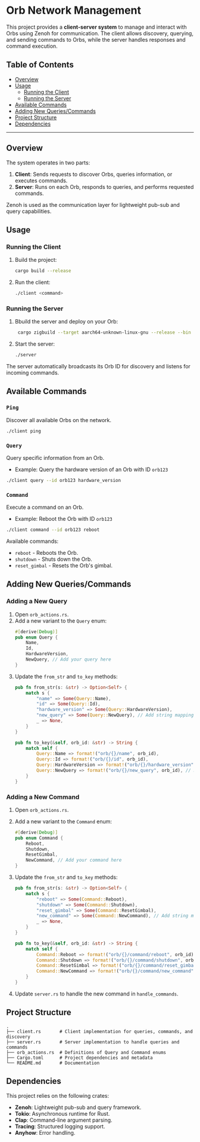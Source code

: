 # Orb Network Management

This project provides a **client-server system** to manage and interact with Orbs using Zenoh for communication. The client allows discovery, querying, and sending commands to Orbs, while the server handles responses and command execution.

## Table of Contents
- [Overview](#overview)
- [Usage](#usage)
  - [Running the Client](#running-the-client)
  - [Running the Server](#running-the-server)
- [Available Commands](#available-commands)
- [Adding New Queries/Commands](#adding-new-queriescommands)
- [Project Structure](#project-structure)
- [Dependencies](#dependencies)

---

## Overview
The system operates in two parts:
1. **Client**: Sends requests to discover Orbs, queries information, or executes commands.
2. **Server**: Runs on each Orb, responds to queries, and performs requested commands.

Zenoh is used as the communication layer for lightweight pub-sub and query capabilities.

## Usage

### Running the Client

1. Build the project:
   ```sh
   cargo build --release
   ```
2. Run the client:
   ```sh
   ./client <command>
   ```

### Running the Server

1. Bbuild the server and deploy on your Orb:
   ```sh
    cargo zigbuild --target aarch64-unknown-linux-gnu --release --bin server -p zenoh-test
   ```
2. Start the server:
   ```sh
   ./server
   ```

The server automatically broadcasts its Orb ID for discovery and listens for incoming commands.

## Available Commands

### `Ping`
Discover all available Orbs on the network.
```sh
./client ping
```

### `Query`
Query specific information from an Orb.
- Example: Query the hardware version of an Orb with ID `orb123`
```sh
./client query --id orb123 hardware_version
```

### `Command`
Execute a command on an Orb.
- Example: Reboot the Orb with ID `orb123`
```sh
./client command --id orb123 reboot
```

Available commands:
- `reboot` - Reboots the Orb.
- `shutdown` - Shuts down the Orb.
- `reset_gimbal` - Resets the Orb's gimbal.

## Adding New Queries/Commands

### Adding a New Query
1. Open `orb_actions.rs`.
2. Add a new variant to the `Query` enum:
   ```rust
   #[derive(Debug)]
   pub enum Query {
       Name,
       Id,
       HardwareVersion,
       NewQuery, // Add your query here
   }
   ```
3. Update the `from_str` and `to_key` methods:
   ```rust
   pub fn from_str(s: &str) -> Option<Self> {
       match s {
           "name" => Some(Query::Name),
           "id" => Some(Query::Id),
           "hardware_version" => Some(Query::HardwareVersion),
           "new_query" => Some(Query::NewQuery), // Add string mapping
           _ => None,
       }
   }

   pub fn to_key(&self, orb_id: &str) -> String {
       match self {
           Query::Name => format!("orb/{}/name", orb_id),
           Query::Id => format!("orb/{}/id", orb_id),
           Query::HardwareVersion => format!("orb/{}/hardware_version", orb_id),
           Query::NewQuery => format!("orb/{}/new_query", orb_id), // Define the key
       }
   }
   ```

### Adding a New Command
1. Open `orb_actions.rs`.
2. Add a new variant to the `Command` enum:
   ```rust
   #[derive(Debug)]
   pub enum Command {
       Reboot,
       Shutdown,
       ResetGimbal,
       NewCommand, // Add your command here
   }
   ```
3. Update the `from_str` and `to_key` methods:
   ```rust
   pub fn from_str(s: &str) -> Option<Self> {
       match s {
           "reboot" => Some(Command::Reboot),
           "shutdown" => Some(Command::Shutdown),
           "reset_gimbal" => Some(Command::ResetGimbal),
           "new_command" => Some(Command::NewCommand), // Add string mapping
           _ => None,
       }
   }

   pub fn to_key(&self, orb_id: &str) -> String {
       match self {
           Command::Reboot => format!("orb/{}/command/reboot", orb_id),
           Command::Shutdown => format!("orb/{}/command/shutdown", orb_id),
           Command::ResetGimbal => format!("orb/{}/command/reset_gimbal", orb_id),
           Command::NewCommand => format!("orb/{}/command/new_command", orb_id), // Define the key
       }
   }
   ```

4. Update `server.rs` to handle the new command in `handle_commands`.

## Project Structure
```
.
├── client.rs       # Client implementation for queries, commands, and discovery
├── server.rs       # Server implementation to handle queries and commands
├── orb_actions.rs  # Definitions of Query and Command enums
├── Cargo.toml      # Project dependencies and metadata
└── README.md       # Documentation
```

## Dependencies
This project relies on the following crates:
- **Zenoh**: Lightweight pub-sub and query framework.
- **Tokio**: Asynchronous runtime for Rust.
- **Clap**: Command-line argument parsing.
- **Tracing**: Structured logging support.
- **Anyhow**: Error handling.
